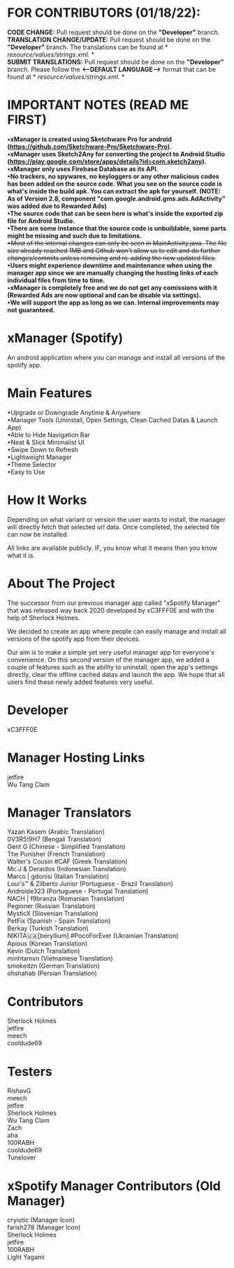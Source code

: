 # FOR CONTRIBUTORS (01/18/22): 
**CODE CHANGE:** Pull request should be done on the **"Developer"** branch.  
**TRANSLATION CHANGE/UPDATE:** Pull request should be done on the **"Developer"** branch. The translations can be found at * *resource/values/strings.xml.* *  
**SUBMIT TRANSLATIONS:** Pull request should be done on the **"Developer"** branch. Please follow the **<--DEFAULT LANGUAGE-->** format that can be found at * *resource/values/strings.xml.* *  

# IMPORTANT NOTES (READ ME FIRST)

**•xManager is created using Sketchware Pro for android (https://github.com/Sketchware-Pro/Sketchware-Pro).**  
**•xManager uses Sketch2Any for converting the project to Android Studio (https://play.google.com/store/apps/details?id=com.sketch2any).**  
**•xManager only uses Firebase Database as its API.**  
**•No trackers, no spywares, no keyloggers or any other malicious codes has been added on the source code. What you see on the source code is what's inside the build apk. You can extract the apk for yourself. (NOTE: As of Version 2.8, component "com.google.android.gms.ads.AdActivity" was added due to Rewarded Ads)**  
**•The source code that can be seen here is what's inside the exported zip file for Android Studio.**  
**•There are some instance that the source code is unbuildable, some parts might be missing and such due to limitations.**   
~~•Most of the internal changes can only be seen in MainActivity.java. The file size already reached 1MB and Github won't allow us to edit and do further changes/commits unless removing and re-adding the new updated files.~~  
**•Users might experience downtime and maintenance when using the manager app since we are manually changing the hosting links of each individual files from time to time.**  
**•xManager is completely free and we do not get any comissions with it (Rewarded Ads are now optional and can be disable via settings).**  
**•We will support the app as long as we can. Internal improvements may not guaranteed.** 

# xManager (Spotify)

An android application where you can manage and install all versions of the spotify app.

# Main Features

•Upgrade or Downgrade Anytime & Anywhere  
•Manager Tools (Uninstall, Open Settings, Clean Cached Datas & Launch App)  
•Able to Hide Navigation Bar  
•Neat & Slick Minimalist UI  
•Swipe Down to Refresh  
•Lightweight Manager  
•Theme Selector  
•Easy to Use  

# How It Works

Depending on what variant or version the user wants to install, the manager will directly fetch that selected url data. Once completed, the selected file can now be installed.  

All links are available publicly. IF, you know what it means then you know what it is.

# About The Project

The successor from our previous manager app called "xSpotify Manager" that was released way back 2020 developed by xC3FFF0E and with the help of Sherlock Holmes.

We decided to create an app where people can easily manage and install all versions of the spotify app from their devices.  

Our aim is to make a simple yet very useful manager app for everyone's convenience. On this second version of the manager app, we added a couple of features such as the ability to uninstall, open the app's settings directly, clear the offline cached datas and launch the app. We hope that all users find these newly added features very useful.

# Developer

xC3FFF0E 

# Manager Hosting Links

jetfire  
Wu Tang Clam  

# Manager Translators

Yazan Kasem (Arabic Translation)  
0V3R5!9H7 (Bengali Translation)  
Gent G (Chinese - Simplified Translation)  
The Punisher (French Translation)  
Walter's Cousin #CAF (Greek Translation)  
Mc.J & Deraidos (Indonesian Translation)  
Marco | gdonisi (Italian Translation)  
Loui's™ & Zilberto Junior (Portuguese - Brazil Translation)  
Androide323 (Portuguese - Portugal Translation)  
NACH | f9branza (Romanian Translation)  
Pegioner (Russian Translation)  
MysticX (Slovenian Translation)  
PetFix (Spanish - Spain Translation)  
Berkay (Turkish Translation)  
NIKITA🇺🇦[beryllium] #PocoForEver (Ukrainian Translation)  
Apious (Korean Translation)  
Kevin (Dutch Translation)  
minhtamvn (Vietnamese Translation)  
smokedzn (German Translation)  
ohshahab (Persian Translation)  

# Contributors  

Sherlock Holmes  
jetfire  
meech  
cooldude69  

# Testers  

RishavG  
meech  
jetfire  
Sherlock Holmes  
Wu Tang Clam  
Zach  
aha  
100RABH  
cooldude69  
Tunelover  

# xSpotify Manager Contributors (Old Manager)  

cryiotic (Manager Icon)  
farish278 (Manager Icon)  
Sherlock Holmes  
jetfire  
100RABH  
Light Yagami  
